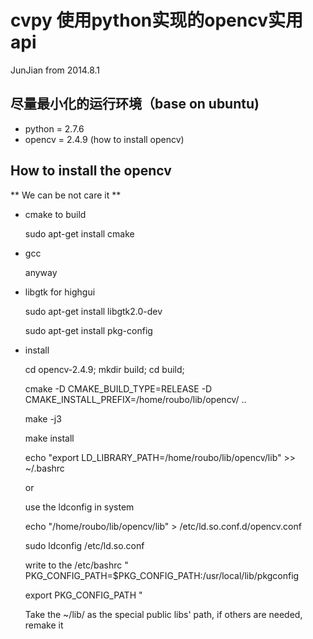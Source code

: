 cvpy 使用python实现的opencv实用api
============================
JunJian from 2014.8.1

尽量最小化的运行环境（base on ubuntu)
-------------------------------------

* python = 2.7.6
* opencv = 2.4.9 (how to install opencv) 

How to install the opencv
-------------------------

** We can be not care it **

* cmake to build 

    sudo apt-get install cmake

* gcc 

    anyway

* libgtk for highgui 

    sudo apt-get install libgtk2.0-dev
    
    sudo apt-get install pkg-config

* install

    cd opencv-2.4.9; mkdir build; cd build; 
    
    cmake -D CMAKE_BUILD_TYPE=RELEASE -D CMAKE_INSTALL_PREFIX=/home/roubo/lib/opencv/
     ..
     
    make -j3
    
    make install
    
    echo "export LD_LIBRARY_PATH=/home/roubo/lib/opencv/lib" >> ~/.bashrc
    
    or
    
    use the ldconfig in system
    
    echo "/home/roubo/lib/opencv/lib" > /etc/ld.so.conf.d/opencv.conf
    
    sudo ldconfig /etc/ld.so.conf
    
    write to the /etc/bashrc
    "
    PKG_CONFIG_PATH=$PKG_CONFIG_PATH:/usr/local/lib/pkgconfig
    
    export PKG_CONFIG_PATH
    "
    
    Take the ~/lib/ as the special public libs' path, if others are needed, remake it

